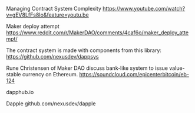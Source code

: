 
Managing Contract System Complexity
https://www.youtube.com/watch?v=gEV8LfFs8Io&feature=youtu.be

Maker deploy attempt
https://www.reddit.com/r/MakerDAO/comments/4caf6o/maker_deploy_attempt/

The contract system is made with components from this library:
https://github.com/nexusdev/dappsys

Rune Christensen of Maker DAO discuss bank-like system to issue value-stable currency on Ethereum.
https://soundcloud.com/epicenterbitcoin/eb-124

dapphub.io

Dapple
github.com/nexusdev/dapple


